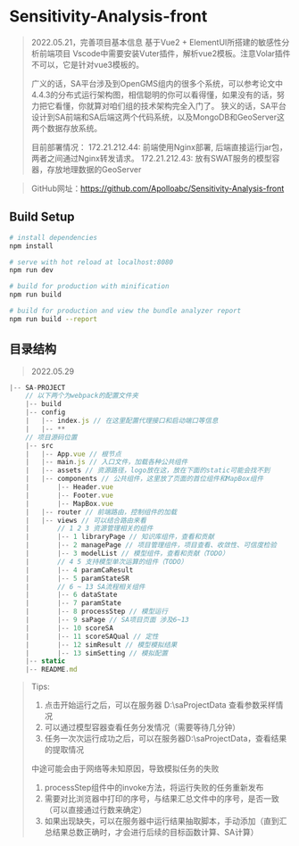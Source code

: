 # Sensitivity-Analysis-front

> 2022.05.21，完善项目基本信息
> 基于Vue2 + ElementUI所搭建的敏感性分析前端项目
> Vscode中需要安装Vuter插件，解析vue2模板。注意Volar插件不可以，它是针对vue3模板的。
>
> 广义的话，SA平台涉及到OpenGMS组内的很多个系统，可以参考论文中4.4.3的分布式运行架构图，相信聪明的你可以看得懂，如果没有的话，努力把它看懂，你就算对咱们组的技术架构完全入门了。
> 狭义的话，SA平台设计到SA前端和SA后端这两个代码系统，以及MongoDB和GeoServer这两个数据存放系统。
>
> 目前部署情况：
> 172.21.212.44: 前端使用Nginx部署, 后端直接运行jar包，两者之间通过Nginx转发请求。
> 172.21.212.43: 放有SWAT服务的模型容器，存放地理数据的GeoServer

> GitHub网址：https://github.com/Apolloabc/Sensitivity-Analysis-front

## Build Setup

``` bash
# install dependencies
npm install

# serve with hot reload at localhost:8080
npm run dev

# build for production with minification
npm run build

# build for production and view the bundle analyzer report
npm run build --report
```



## 目录结构

> 2022.05.29

```js
|-- SA-PROJECT
	// 以下两个为webpack的配置文件夹
    |-- build
    |-- config
    |   |-- index.js // 在这里配置代理接口和启动端口等信息
    |   |-- **
    // 项目源码位置
    |-- src
    |   |-- App.vue // 根节点
    |   |-- main.js // 入口文件，加载各种公共组件
    |   |-- assets // 资源路径，logo放在这，放在下面的static可能会找不到
    |   |-- components // 公共组件，这里放了页面的首位组件和MapBox组件
    |       |-- Header.vue
    |       |-- Footer.vue
    |       |-- MapBox.vue
    |   |-- router // 前端路由，控制组件的加载
    |   |-- views // 可以结合路由来看
    |       // 1 2 3 资源管理相关的组件
    |       |-- 1 libraryPage // 知识库组件，查看和贡献
    |       |-- 2 managePage // 项目管理组件，项目查看、收敛性、可信度检验
    |       |-- 3 modelList // 模型组件，查看和贡献（TODO）
    |       // 4 5 支持模型单次运算的组件（TODO）
    |       |-- 4 paramCaResult 
    |       |-- 5 paramStateSR
    |       // 6 ~ 13 SA流程相关组件
    |       |-- 6 dataState
    |       |-- 7 paramState
    |       |-- 8 processStep // 模型运行
    |       |-- 9 saPage // SA项目页面 涉及6~13
    |       |-- 10 scoreSA
    |       |-- 11 scoreSAQual // 定性
    |       |-- 12 simResult // 模型模拟结果
    |       |-- 13 simSetting // 模拟配置
    |-- static
    |-- README.md
```

> Tips:
>
> 1. 点击开始运行之后，可以在服务器 D:\saProjectData 查看参数采样情况
> 2. 可以通过模型容器查看任务分发情况（需要等待几分钟）
> 3. 任务一次次运行成功之后，可以在服务器D:\saProjectData，查看结果的提取情况
>
> 中途可能会由于网络等未知原因，导致模拟任务的失败
>
> 1. processStep组件中的invoke方法，将运行失败的任务重新发布
> 2. 需要对比浏览器中打印的序号，与结果汇总文件中的序号，是否一致（可以直接通过行数来确定）
> 3. 如果出现缺失，可以在服务器中运行结果抽取脚本，手动添加（直到汇总结果总数正确时，才会进行后续的目标函数计算、SA计算）

